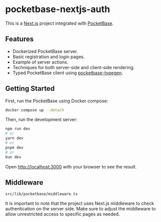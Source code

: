 # pocketbase-nextjs-auth

This is a [Next.js](https://nextjs.org) project integrated with [PocketBase](https://pocketbase.io).

## Features

- Dockerized PocketBase server.
- Basic registration and login pages.
- Example of server actions.
- Techniques for both server-side and client-side rendering.
- Typed PocketBase client using [pocketbase-typegen](https://github.com/patmood/pocketbase-typegen).

## Getting Started

First, run the PocketBase using Docker compose:

```bash
docker compose up --detach
```

Then, run the development server:

```bash
npm run dev
# or
yarn dev
# or
pnpm dev
# or
bun dev
```

Open [http://localhost:3000](http://localhost:3000) with your browser to see the result.

## Middleware

`src/lib/pocketbase/middleware.ts`

It is important to note that the project uses Next.js middleware to check authentication on the server side. Make sure to adjust the middleware to allow unrestricted access to specific pages as needed.
